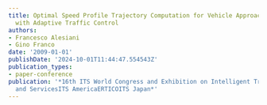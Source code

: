 ```yaml
---
title: Optimal Speed Profile Trajectory Computation for Vehicle Approach at Intersection
  with Adaptive Traffic Control
authors:
- Francesco Alesiani
- Gino Franco
date: '2009-01-01'
publishDate: '2024-10-01T11:44:47.554543Z'
publication_types:
- paper-conference
publication: '*16th ITS World Congress and Exhibition on Intelligent Transport Systems
  and ServicesITS AmericaERTICOITS Japan*'
---
```

